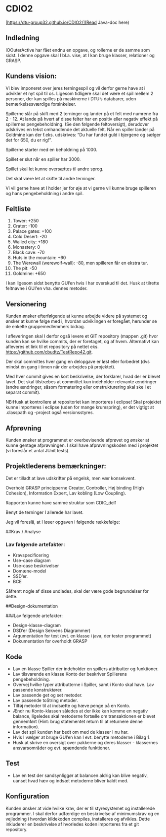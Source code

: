 # CDIO2

[https://dtu-group32.github.io/CDIO2/](Read Java-doc here)

## Indledning
IOOuterActive har fået endnu en opgave, og rollerne er de samme som sidst. I denne opgave skal I bl.a. vise, at I kan bruge klasser, relationer og GRASP.

## Kundens vision:
Vi blev imponeret over jeres terningespil og vil derfor gerne have at i udvikler et nyt spil til os. Ligesom tidligere skal det være et spil mellem 2 personer, der kan spilles på maskinerne i DTU’s databarer, uden bemærkelsesværdige forsinkelser.


Spillerne slår på skift med 2 terninger og lander på et felt med numrene fra 2 - 12. At lande på hvert af disse felter har en positiv eller negativ effekt på spillernes pengebeholdning. (Se den følgende feltoversigt), derudover udskrives en tekst omhandlende det aktuelle felt. Når en spiller lander på Goldmine kan der f.eks. udskrives: “Du har fundet guld i bjergene og sælger det for 650, du er rig!”.

Spillerne starter med en beholdning på 1000.

Spillet er slut når en spiller har 3000.

Spillet skal let kunne oversættes til andre sprog.

Det skal være let at skifte til andre terninger.

Vi vil gerne have at I holder jer for øje at vi gerne vil kunne bruge spilleren og hans pengebeholdning i andre spil.

## Feltliste
1. Tower: +250
2. Crater: -100
3. Palace gates: +100
4. Cold Desert: -20
5. Walled city: +180
6. Monastery: 0
7. Black cave: -70
8. Huts in the mountain:	+60
9. The Werewall (werewolf-wall): -80, men spilleren får en ekstra tur.
10. The pit: -50
11. Goldmine: +650


I kan ligesom sidst benytte GUI’en hvis I har overskud til det. Husk at tilrette feltnavne i GUI'en vha. dennes metoder.

## Versionering
Kunden ønsker efterfølgende at kunne arbejde videre på systemet og ønsker at kunne følge med i, hvordan udviklingen er foregået, herunder se de enkelte gruppemedlemmers bidrag. 


I afleveringen skal I derfor også levere et GIT repository (mappen .git) hvor kunden kan se hvilke commits, der er foretaget, og af hvem. Alternativt kan afleveres et link til et repository på nettet eks. https://github.com/cbudtz/TestRepo42.git. 

Der skal committes hver gang en delopgave er løst eller forbedret (dvs mindst én gang i timen når der arbejdes på projektet). 

Med hver commit gives en kort beskrivelse, der forklarer, hvad der er blevet lavet. Det skal tilstræbes at committet kun indeholder relevante ændringer (andre ændringer, såsom formatering eller omstrukturering skal ske i et separat commit).

NB:Husk at kontrollere at repositoriet kan importeres i eclipse! Skal projektet kunne importeres i eclipse (uden for mange krumspring), er det vigtigt at .classpath og -project også versionsstyres.

## Afprøvning
Kunden ønsker at programmet er overbevisende afprøvet og ønsker at kunne gentage afprøvningen. 
I skal have afprøvningskoden med i projektet (vi foreslår et antal JUnit tests).

## Projektlederens bemærkninger:
Det er tilladt at lave udskrifter på engelsk, men vær konsekvent. 

Overhold GRASP principperne Creator, Controller, Høj binding (High Cohesion), Information Expert, Lav kobling (Low Coupling).

Rapporten kunne have samme struktur som CDIO_del1

Benyt de terninger I allerede har lavet.

Jeg vil foreslå, at I løser opgaven i følgende rækkefølge:

##Krav / Analyse

### Lav følgende artefakter:

* Kravspecificering
* Use-case diagram
* Use-case beskrivelser
* Domæne-model
* SSD’er.
* BCE

Såfremt nogle af disse undlades, skal der være gode begrundelser for dette.

##Design-dokumentation

###Lav følgende artefakter:

* Design-klasse-diagram
* DSD’er (Design Sekvens Diagrammer)
* Argumentation for test (evt. en klasse i java, der tester programmet)
* Dokumentation for overholdt GRASP

## Kode 
* Lav en klasse Spiller der indeholder en spillers attributter og funktioner.
* Lav tilsvarende en klasse Konto der beskriver Spillerens pengebeholdning.
* Overvej hvilke typer attributterne i Spiller, samt i Konto skal have. Lav passende konstruktører.
* Lav passende get og set metoder.
* Lav passende toString metoder.
* Tilføj metoder til at indsætte og hæve penge på en Konto.
* Ændr nu Konto-klassen således at der ikke kan komme en negativ balance, ligeledes skal metoderne fortælle om transaktionen er blevet gennemført (Hint: brug statementet return til at returnere denne information).
* Lav det spil kunden har bedt om med de klasser I nu har.
* Hvis I vælger at bruge GUI’en kan I evt. benytte metoderne i Bilag 1.
* Husk at skrive en oversigt over pakkerne og deres klasser - klassernes ansvarsområder og evt. spændende funktioner. 

## Test
* Lav en test der sandsynliggør at balancen aldrig kan blive negativ, uanset hvad hæv og indsæt metoderne bliver kaldt med.

## Konfiguration
Kunden ønsker at vide hvilke krav, der er til styresystemet og installerede programmer. 
I skal derfor udfærdige en beskrivelse af minimumskrav og en vejledning i hvordan kildekoden compiles, installeres og afvikles. Dette inkluderer en beskrivelse af hvorledes koden importeres fra et git repository.